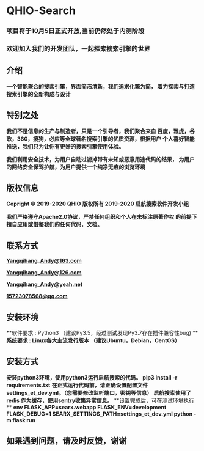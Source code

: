 # QHIO-Search
### 项目将于10月5日正式开放,当前仍然处于内测阶段
### 欢迎加入我们的开发团队，一起探索搜索引擎的世界

## 介绍
**一个智能聚合的搜索引擎，界面简洁清新，我们追求化繁为简，
着力探索与打造搜索引擎的全新构成与设计**

## 特别之处
**我们不是信息的生产与制造者，只是一个引导者，我们聚合来自
百度，雅虎，谷歌，360，搜狗，必应等全球著名搜索引擎的优质资源，根据用户
个人喜好智能推送，我们只为让你有更好的搜索引擎使用体验。**

**我们利用安全技术，为用户自动过滤掉带有未知或恶意用途代码的结果，
为用户的网络安全保驾护航，为用户提供一个纯净无痕的浏览环境**

## 版权信息
**Copright © 2019-2020 QHIO**
**版权所有 2019-2020 启航搜索软件开发小组**

**我们严格遵守Apache2.0协议，严禁任何组织和个人在未标注原著作权
的前提下擅自应用或借鉴我们的任何代码，文档。**

## 联系方式
**Yangqihang_Andy@163.com**

**Yangqihang_Andy@126.com**

**Yangqihang_Andy@yeah.net**

**15723078568@qq.com**

## 安装环境
**软件要求 : Python3 （建议Py3.5，经过测试发现Py3.7存在插件兼容性bug) **
**系统要求 : Linux各大主流发行版本 （建议Ubuntu，Debian，CentOS）**

## 安装方式
**安装python3环境，使用python3运行启航搜索的代码。**
**pip3 install -r requirements.txt**
**在正式运行代码前，请正确设置配置文件settings_et_dev.yml。（您需要修改监听端口，密钥等信息）**
**启航搜索使用了redis 作为缓存，使用sentry收集异常信息。**
**设置完成后，可在测试环境执行 **
**env FLASK_APP=searx.webapp FLASK_ENV=development FLASK_DEBUG=1 SEARX_SETTINGS_PATH=settings_et_dev.yml python -m flask run**

## 如果遇到问题，请及时反馈，谢谢
